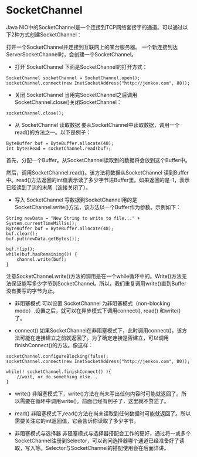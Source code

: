 # SocketChannel
Java NIO中的SocketChannel是一个连接到TCP网络套接字的通道。可以通过以下2种方式创建SocketChannel：

打开一个SocketChannel并连接到互联网上的某台服务器。
一个新连接到达ServerSocketChannel时，会创建一个SocketChannel。

+ 打开 SocketChannel
下面是SocketChannel的打开方式：

~~~
SocketChannel socketChannel = SocketChannel.open();
socketChannel.connect(new InetSocketAddress("http://jenkov.com", 80));
~~~

+ 关闭 SocketChannel
当用完SocketChannel之后调用SocketChannel.close()关闭SocketChannel：

~~~
socketChannel.close();
~~~

+ 从 SocketChannel 读取数据
要从SocketChannel中读取数据，调用一个read()的方法之一。以下是例子：

~~~
ByteBuffer buf = ByteBuffer.allocate(48);
int bytesRead = socketChannel.read(buf);
~~~

首先，分配一个Buffer。从SocketChannel读取到的数据将会放到这个Buffer中。

然后，调用SocketChannel.read()。该方法将数据从SocketChannel 读到Buffer中。read()方法返回的int值表示读了多少字节进Buffer里。如果返回的是-1，表示已经读到了流的末尾（连接关闭了）。

+ 写入 SocketChannel
写数据到SocketChannel用的是SocketChannel.write()方法，该方法以一个Buffer作为参数。示例如下：

~~~
String newData = "New String to write to file..." + System.currentTimeMillis();
ByteBuffer buf = ByteBuffer.allocate(48);
buf.clear();
buf.put(newData.getBytes());
 
buf.flip();
while(buf.hasRemaining()) {
    channel.write(buf);
}
~~~

注意SocketChannel.write()方法的调用是在一个while循环中的。Write()方法无法保证能写多少字节到SocketChannel。所以，我们重复调用write()直到Buffer没有要写的字节为止。

+ 非阻塞模式
可以设置 SocketChannel 为非阻塞模式（non-blocking mode）.设置之后，就可以在异步模式下调用connect(), read() 和write()了。

+ connect()
如果SocketChannel在非阻塞模式下，此时调用connect()，该方法可能在连接建立之前就返回了。为了确定连接是否建立，可以调用finishConnect()的方法。像这样：

~~~
socketChannel.configureBlocking(false);
socketChannel.connect(new InetSocketAddress("http://jenkov.com", 80));
 
while(! socketChannel.finishConnect() ){
    //wait, or do something else...
}
~~~

+ write()
非阻塞模式下，write()方法在尚未写出任何内容时可能就返回了。所以需要在循环中调用write()。前面已经有例子了，这里就不赘述了。

+ read()
非阻塞模式下,read()方法在尚未读取到任何数据时可能就返回了。所以需要关注它的int返回值，它会告诉你读取了多少字节。

+ 非阻塞模式与选择器
非阻塞模式与选择器搭配会工作的更好，通过将一或多个SocketChannel注册到Selector，可以询问选择器哪个通道已经准备好了读取，写入等。Selector与SocketChannel的搭配使用会在后面详讲。